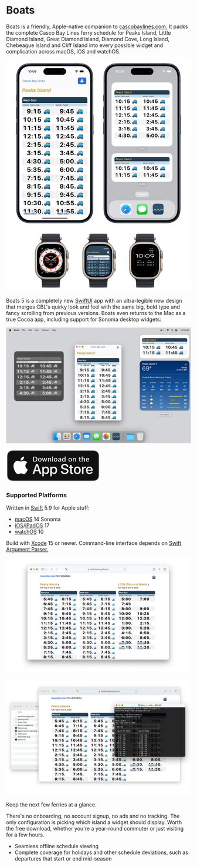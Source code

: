 # Boats

Boats is a friendly, Apple-native companion to [cascobaylines.com.](https://cascobaylines.com) It packs the complete Casco Bay Lines ferry schedule for Peaks Island, Little Diamond Island, Great Diamond Island, Diamond Cove, Long Island, Chebeague Island and Cliff Island into every possible widget and complication across macOS, iOS and watchOS.

![](docs/boats-app.png)

Boats 5 is a completely new [SwiftUI](https://developer.apple.com/xcode/swiftui) app with an ultra-legible new design that merges CBL's quirky look and feel with the same big, bold type and fancy scrolling from previous versions. Boats even returns to the Mac as a true Cocoa app, including support for Sonoma desktop widgets:

![](docs/boats-mac.png)

[![Download on the App Store](docs/download.svg)](https://itunes.apple.com/app/id1152562893)

### Supported Platforms

Written in [Swift](https://developer.apple.com/documentation/swift) 5.9 for Apple stuff:

* [macOS](https://developer.apple.com/macos) 14 Sonoma
* [iOS](https://developer.apple.com/ios)/[iPadOS](https://developer.apple.com/ipad) 17
* [watchOS](https://developer.apple.com/watchos) 10

Build with [Xcode](https://developer.apple.com/xcode) 15 or newer. Command-line interface depends on [Swift Argument Parser.](https://github.com/apple/swift-argument-parser)

![](docs/boats-web.png)

![](docs/boats-cli.png)

Keep the next few ferries at a glance.

There's no onboarding, no account signup, no ads and no tracking. The only configuration is picking which island a widget should display. Worth the free download, whether you're a year-round commuter or just visiting for a few hours.

* Seamless offline schedule viewing
* Complete coverage for holidays and other schedule deviations, such as departures that start or end mid-season 
